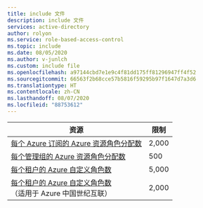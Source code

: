 ```yaml
---
title: include 文件
description: include 文件
services: active-directory
author: rolyon
ms.service: role-based-access-control
ms.topic: include
ms.date: 08/05/2020
ms.author: v-junlch
ms.custom: include file
ms.openlocfilehash: a97144cbd7e1e9c4f81dd175ff81296947ff4f52
ms.sourcegitcommit: 66563f2b68cce57b5816f59295b97f1647d7a3d6
ms.translationtype: HT
ms.contentlocale: zh-CN
ms.lasthandoff: 08/07/2020
ms.locfileid: "88753612"
---
```

| 资源 | 限制 |
| --- | --- |
| [每个 Azure 订阅的 Azure 资源角色分配数](../articles/role-based-access-control/overview.md) | 2,000 |
| [每个管理组的 Azure 资源角色分配数](../articles/role-based-access-control/overview.md) | 500 |
| [每个租户的 Azure 自定义角色数](../articles/role-based-access-control/custom-roles.md) | 5,000 |
| [每个租户的 Azure 自定义角色数](../articles/role-based-access-control/custom-roles.md)<br/>（适用于 Azure 中国世纪互联） | 2,000 |

